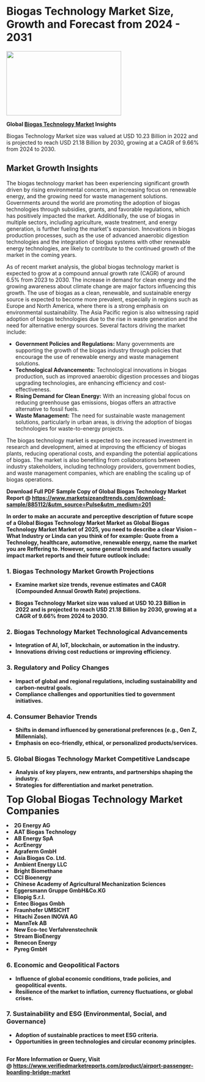 <H1>Biogas Technology Market Size, Growth and Forecast from 2024 - 2031</H1><img class="aligncenter size-medium wp-image-584254" src="https://thirdeyenews.in/wp-content/uploads/2024/09/Global-Market-Research-300x168.jpeg" alt="" width="300" height="168" /><p><strong>Global&nbsp;<a href="https://www.marketsizeandtrends.com/download-sample/885112/&amp;utm_source=Pulse&amp;utm_medium=201">Biogas Technology Market</a> Insights</strong></p><p>Biogas Technology Market size was valued at USD 10.23 Billion in 2022 and is projected to reach USD 21.18 Billion by 2030, growing at a CAGR of 9.66% from 2024 to 2030.</p><p><h2>Market Growth Insights</h2> <p>The biogas technology market has been experiencing significant growth driven by rising environmental concerns, an increasing focus on renewable energy, and the growing need for waste management solutions. Governments around the world are promoting the adoption of biogas technologies through subsidies, grants, and favorable regulations, which has positively impacted the market. Additionally, the use of biogas in multiple sectors, including agriculture, waste treatment, and energy generation, is further fueling the market's expansion. Innovations in biogas production processes, such as the use of advanced anaerobic digestion technologies and the integration of biogas systems with other renewable energy technologies, are likely to contribute to the continued growth of the market in the coming years.</p> <p><strong></strong></p> <p>As of recent market analysis, the global biogas technology market is expected to grow at a compound annual growth rate (CAGR) of around 6.5% from 2023 to 2030. The increase in demand for clean energy and the growing awareness about climate change are major factors influencing this growth. The use of biogas as a clean, renewable, and sustainable energy source is expected to become more prevalent, especially in regions such as Europe and North America, where there is a strong emphasis on environmental sustainability. The Asia Pacific region is also witnessing rapid adoption of biogas technologies due to the rise in waste generation and the need for alternative energy sources. Several factors driving the market include: <ul> <li><strong>Government Policies and Regulations:</strong> Many governments are supporting the growth of the biogas industry through policies that encourage the use of renewable energy and waste management solutions.</li> <li><strong>Technological Advancements:</strong> Technological innovations in biogas production, such as improved anaerobic digestion processes and biogas upgrading technologies, are enhancing efficiency and cost-effectiveness.</li> <li><strong>Rising Demand for Clean Energy:</strong> With an increasing global focus on reducing greenhouse gas emissions, biogas offers an attractive alternative to fossil fuels.</li> <li><strong>Waste Management:</strong> The need for sustainable waste management solutions, particularly in urban areas, is driving the adoption of biogas technologies for waste-to-energy projects.</li> </ul> <p>The biogas technology market is expected to see increased investment in research and development, aimed at improving the efficiency of biogas plants, reducing operational costs, and expanding the potential applications of biogas. The market is also benefiting from collaborations between industry stakeholders, including technology providers, government bodies, and waste management companies, which are enabling the scaling up of biogas operations.</p> <p><strong></p><p><span class=""><strong>Download Full PDF Sample Copy of Global Biogas Technology Market Report</strong> @ <a href="https://www.marketsizeandtrends.com/download-sample/885112/&amp;utm_source=Pulse&amp;utm_medium=201" target="_blank">https://www.marketsizeandtrends.com/download-sample/885112/&amp;utm_source=Pulse&amp;utm_medium=201</a></span></p><p>In order to make an accurate and perceptive description of future scope of a Global&nbsp;Biogas Technology Market Market as Global&nbsp;Biogas Technology Market Market of 2025, you need to describe a clear Vision &ndash; What Industry or Linda can you think of for example: Quote from a Technology, healthcare, automotive, renewable energy, name the market you are Reffering to. However, some general trends and factors usually impact market reports and their future outlook include:</p><h3>1.&nbsp;<strong>Biogas Technology Market Growth Projections</strong></h3><ul><li>Examine market size trends, revenue estimates and CAGR (Compounded Annual Growth Rate) projections.</li><li><p>Biogas Technology Market size was valued at USD 10.23 Billion in 2022 and is projected to reach USD 21.18 Billion by 2030, growing at a CAGR of 9.66% from 2024 to 2030.</p></li></ul><h3>2.&nbsp;<strong>Biogas Technology Market Technological Advancements</strong></h3><ul><li>Integration of AI, IoT, blockchain, or automation in the industry.</li><li>Innovations driving cost reductions or improving efficiency.</li></ul><h3>3.&nbsp;<strong>Regulatory and Policy Changes</strong></h3><ul><li>Impact of global and regional regulations, including sustainability and carbon-neutral goals.</li><li>Compliance challenges and opportunities tied to government initiatives.</li></ul><h3>4.&nbsp;<strong>Consumer Behavior Trends</strong></h3><ul><li>Shifts in demand influenced by generational preferences (e.g., Gen Z, Millennials).</li><li>Emphasis on eco-friendly, ethical, or personalized products/services.</li></ul><h3>5.&nbsp;<strong>Global Biogas Technology Market Competitive Landscape</strong></h3><ul><li>Analysis of key players, new entrants, and partnerships shaping the industry.</li><li>Strategies for differentiation and market penetration.</li></ul><p data-pm-slice="1 1 []"><span style="color: inherit; font-family: inherit; font-size: 25px;">Top Global Biogas Technology Market Companies</span></p><div class="" data-test-id=""><p><li>2G Energy AG</li><li> AAT Biogas Technology</li><li> AB Energy SpA</li><li> AcrEnergy</li><li> Agraferm GmbH</li><li> Asia Biogas Co. Ltd.</li><li> Ambient Energy LLC</li><li> Bright Biomethane</li><li> CCI Bioenergy</li><li> Chinese Academy of Agricultural Mechanization Sciences</li><li> Eggersmann Gruppe GmbH&Co.KG</li><li> Eliopig S.r.l.</li><li> Entec Biogas Gmbh</li><li> Fraunhofer UMSICHT</li><li> Hitachi Zosen INOVA AG</li><li> MannTek AB</li><li> New Eco-tec Verfahrenstechnik</li><li> Stream BioEnergy</li><li> Renecon Energy</li><li> Pyreg GmbH</li></p></div><h3>6.&nbsp;<strong>Economic and Geopolitical Factors</strong></h3><ul><li>Influence of global economic conditions, trade policies, and geopolitical events.</li><li>Resilience of the market to inflation, currency fluctuations, or global crises.</li></ul><h3>7.&nbsp;<strong>Sustainability and ESG (Environmental, Social, and Governance)</strong></h3><ul><li>Adoption of sustainable practices to meet ESG criteria.</li><li>Opportunities in green technologies and circular economy principles.</li></ul><h2><strong style="font-size: 14px;">For More Information or Query, Visit @&nbsp;</strong><a style="background-color: #ffffff; font-size: 14px;" href="https://www.marketsizeandtrends.com/report/biogas-technology-market/" target="_blank">https://www.verifiedmarketreports.com/product/airport-passenger-boarding-bridge-market</a></h2>